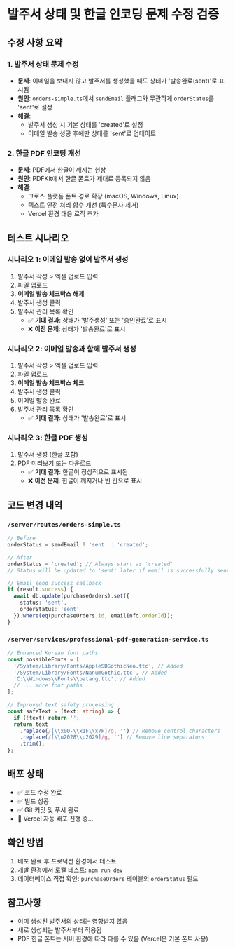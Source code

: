 # 발주서 상태 및 한글 인코딩 문제 수정 검증

## 수정 사항 요약

### 1. 발주서 상태 문제 수정
- **문제**: 이메일을 보내지 않고 발주서를 생성했을 때도 상태가 '발송완료(sent)'로 표시됨
- **원인**: `orders-simple.ts`에서 `sendEmail` 플래그와 무관하게 `orderStatus`를 'sent'로 설정
- **해결**: 
  - 발주서 생성 시 기본 상태를 'created'로 설정
  - 이메일 발송 성공 후에만 상태를 'sent'로 업데이트

### 2. 한글 PDF 인코딩 개선
- **문제**: PDF에서 한글이 깨지는 현상
- **원인**: PDFKit에서 한글 폰트가 제대로 등록되지 않음
- **해결**:
  - 크로스 플랫폼 폰트 경로 확장 (macOS, Windows, Linux)
  - 텍스트 안전 처리 함수 개선 (특수문자 제거)
  - Vercel 환경 대응 로직 추가

## 테스트 시나리오

### 시나리오 1: 이메일 발송 없이 발주서 생성
1. 발주서 작성 > 엑셀 업로드 입력
2. 파일 업로드
3. **이메일 발송 체크박스 해제**
4. 발주서 생성 클릭
5. 발주서 관리 목록 확인
   - ✅ **기대 결과**: 상태가 '발주생성' 또는 '승인완료'로 표시
   - ❌ **이전 문제**: 상태가 '발송완료'로 표시

### 시나리오 2: 이메일 발송과 함께 발주서 생성
1. 발주서 작성 > 엑셀 업로드 입력
2. 파일 업로드
3. **이메일 발송 체크박스 체크**
4. 발주서 생성 클릭
5. 이메일 발송 완료
6. 발주서 관리 목록 확인
   - ✅ **기대 결과**: 상태가 '발송완료'로 표시

### 시나리오 3: 한글 PDF 생성
1. 발주서 생성 (한글 포함)
2. PDF 미리보기 또는 다운로드
   - ✅ **기대 결과**: 한글이 정상적으로 표시됨
   - ❌ **이전 문제**: 한글이 깨지거나 빈 칸으로 표시

## 코드 변경 내역

### `/server/routes/orders-simple.ts`
```typescript
// Before
orderStatus = sendEmail ? 'sent' : 'created';

// After  
orderStatus = 'created'; // Always start as 'created'
// Status will be updated to 'sent' later if email is successfully sent

// Email send success callback
if (result.success) {
  await db.update(purchaseOrders).set({ 
    status: 'sent',
    orderStatus: 'sent'
  }).where(eq(purchaseOrders.id, emailInfo.orderId));
}
```

### `/server/services/professional-pdf-generation-service.ts`
```typescript
// Enhanced Korean font paths
const possibleFonts = [
  '/System/Library/Fonts/AppleSDGothicNeo.ttc', // Added
  '/System/Library/Fonts/NanumGothic.ttc', // Added
  'C:\\Windows\\Fonts\\batang.ttc', // Added
  // ... more font paths
];

// Improved text safety processing
const safeText = (text: string) => {
  if (!text) return '';
  return text
    .replace(/[\\x00-\\x1F\\x7F]/g, '') // Remove control characters
    .replace(/[\\u2028\\u2029]/g, '') // Remove line separators
    .trim();
};
```

## 배포 상태
- ✅ 코드 수정 완료
- ✅ 빌드 성공
- ✅ Git 커밋 및 푸시 완료
- 🔄 Vercel 자동 배포 진행 중...

## 확인 방법
1. 배포 완료 후 프로덕션 환경에서 테스트
2. 개발 환경에서 로컬 테스트: `npm run dev`
3. 데이터베이스 직접 확인: `purchaseOrders` 테이블의 `orderStatus` 필드

## 참고사항
- 이미 생성된 발주서의 상태는 영향받지 않음
- 새로 생성되는 발주서부터 적용됨
- PDF 한글 폰트는 서버 환경에 따라 다를 수 있음 (Vercel은 기본 폰트 사용)